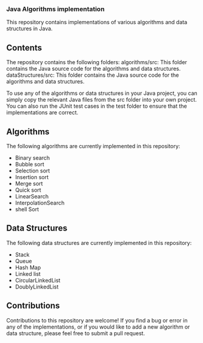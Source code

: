 ### Java Algorithms implementation

This repository contains implementations of various algorithms and data structures in Java.
## Contents
The repository contains the following folders:
algorithms/src: This folder contains the Java source code for the algorithms and data structures.
dataStructures/src: This folder contains the Java source code for the algorithms and data structures.

To use any of the algorithms or data structures in your Java project, you can simply copy the relevant Java files from the src folder into your own project. You can also run the JUnit test cases in the test folder to ensure that the implementations are correct.
## Algorithms
The following algorithms are currently implemented in this repository:
* Binary search
* Bubble sort
* Selection sort
* Insertion sort
* Merge sort
* Quick sort
* LinearSearch
* InterpolationSearch
* shell Sort

## Data Structures
The following data structures are currently implemented in this repository:
* Stack
* Queue
* Hash Map
* Linked list
* CircularLinkedList
* DoublyLinkedList


## Contributions
Contributions to this repository are welcome! If you find a bug or error in any of the implementations, or if you would like to add a new algorithm or data structure, please feel free to submit a pull request.
